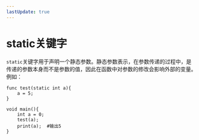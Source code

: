 ```yaml
---
lastUpdate: true
---
```


# static关键字

`static`关键字用于声明一个静态参数。静态参数表示，在参数传递的过程中，是传递的参数本身而不是参数的值，因此在函数中对参数的修改会影响外部的变量。例如：

```mcfpp
func test(static int a){
    a = 5;
}

void main(){
    int a = 0;
    test(a);
    print(a);  #输出5
}
```
